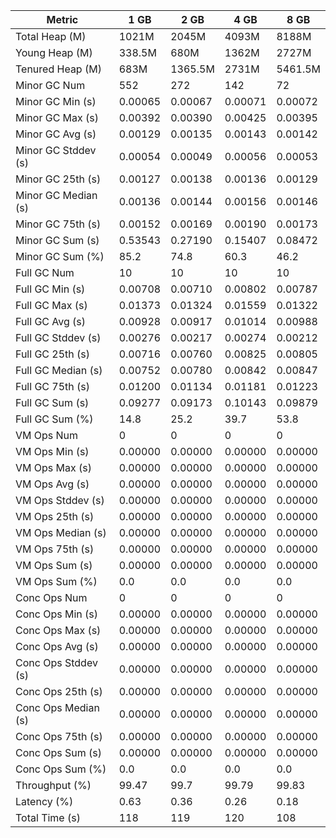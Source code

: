 | Metric | 1 GB | 2 GB | 4 GB | 8 GB |
|------|----|----|----|----|
| Total Heap (M) | 1021M | 2045M | 4093M | 8188M |
| Young Heap (M) | 338.5M | 680M | 1362M | 2727M |
| Tenured Heap (M) | 683M | 1365.5M | 2731M | 5461.5M |
| Minor GC Num | 552 | 272 | 142 | 72 |
| Minor GC Min (s) | 0.00065 | 0.00067 | 0.00071 | 0.00072 |
| Minor GC Max (s) | 0.00392 | 0.00390 | 0.00425 | 0.00395 |
| Minor GC Avg (s) | 0.00129 | 0.00135 | 0.00143 | 0.00142 |
| Minor GC Stddev (s) | 0.00054 | 0.00049 | 0.00056 | 0.00053 |
| Minor GC 25th (s) | 0.00127 | 0.00138 | 0.00136 | 0.00129 |
| Minor GC Median (s) | 0.00136 | 0.00144 | 0.00156 | 0.00146 |
| Minor GC 75th (s) | 0.00152 | 0.00169 | 0.00190 | 0.00173 |
| Minor GC Sum (s) | 0.53543 | 0.27190 | 0.15407 | 0.08472 |
| Minor GC Sum (%) | 85.2 | 74.8 | 60.3 | 46.2 |
| Full GC Num | 10 | 10 | 10 | 10 |
| Full GC Min (s) | 0.00708 | 0.00710 | 0.00802 | 0.00787 |
| Full GC Max (s) | 0.01373 | 0.01324 | 0.01559 | 0.01322 |
| Full GC Avg (s) | 0.00928 | 0.00917 | 0.01014 | 0.00988 |
| Full GC Stddev (s) | 0.00276 | 0.00217 | 0.00274 | 0.00212 |
| Full GC 25th (s) | 0.00716 | 0.00760 | 0.00825 | 0.00805 |
| Full GC Median (s) | 0.00752 | 0.00780 | 0.00842 | 0.00847 |
| Full GC 75th (s) | 0.01200 | 0.01134 | 0.01181 | 0.01223 |
| Full GC Sum (s) | 0.09277 | 0.09173 | 0.10143 | 0.09879 |
| Full GC Sum (%) | 14.8 | 25.2 | 39.7 | 53.8 |
| VM Ops Num | 0 | 0 | 0 | 0 |
| VM Ops Min (s) | 0.00000 | 0.00000 | 0.00000 | 0.00000 |
| VM Ops Max (s) | 0.00000 | 0.00000 | 0.00000 | 0.00000 |
| VM Ops Avg (s) | 0.00000 | 0.00000 | 0.00000 | 0.00000 |
| VM Ops Stddev (s) | 0.00000 | 0.00000 | 0.00000 | 0.00000 |
| VM Ops 25th (s) | 0.00000 | 0.00000 | 0.00000 | 0.00000 |
| VM Ops Median (s) | 0.00000 | 0.00000 | 0.00000 | 0.00000 |
| VM Ops 75th (s) | 0.00000 | 0.00000 | 0.00000 | 0.00000 |
| VM Ops Sum (s) | 0.00000 | 0.00000 | 0.00000 | 0.00000 |
| VM Ops Sum (%) | 0.0 | 0.0 | 0.0 | 0.0 |
| Conc Ops Num | 0 | 0 | 0 | 0 |
| Conc Ops Min (s) | 0.00000 | 0.00000 | 0.00000 | 0.00000 |
| Conc Ops Max (s) | 0.00000 | 0.00000 | 0.00000 | 0.00000 |
| Conc Ops Avg (s) | 0.00000 | 0.00000 | 0.00000 | 0.00000 |
| Conc Ops Stddev (s) | 0.00000 | 0.00000 | 0.00000 | 0.00000 |
| Conc Ops 25th (s) | 0.00000 | 0.00000 | 0.00000 | 0.00000 |
| Conc Ops Median (s) | 0.00000 | 0.00000 | 0.00000 | 0.00000 |
| Conc Ops 75th (s) | 0.00000 | 0.00000 | 0.00000 | 0.00000 |
| Conc Ops Sum (s) | 0.00000 | 0.00000 | 0.00000 | 0.00000 |
| Conc Ops Sum (%) | 0.0 | 0.0 | 0.0 | 0.0 |
| Throughput (%) | 99.47 | 99.7 | 99.79 | 99.83 |
| Latency (%) | 0.63 | 0.36 | 0.26 | 0.18 |
| Total Time (s) | 118 | 119 | 120 | 108 |
